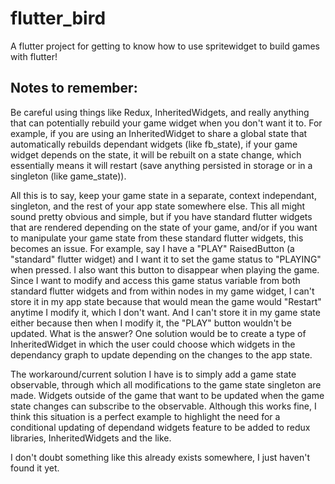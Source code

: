 # flutter_bird

A flutter project for getting to know how to use spritewidget to build games with flutter!

## Notes to remember:

Be careful using things like Redux, InheritedWidgets, and really anything that can potentially rebuild your game widget when you don't want it to.
For example, if you are using an InheritedWidget to share a global state that automatically rebuilds dependant widgets (like fb_state),
if your game widget depends on the state, it will be rebuilt on a state change, which essentially means it will restart (save anything persisted in
storage or in a singleton (like game_state)).

All this is to say, keep your game state in a separate, context independant, singleton, and the rest of your app state somewhere else.
This all might sound pretty obvious and simple, but if you have standard flutter widgets that are rendered depending on the state of your game, and/or
if you want to manipulate your game state from these standard flutter widgets, this becomes an issue. For example, say I have a "PLAY" RaisedButton
(a "standard" flutter widget) and I want it to set the game status to "PLAYING" when pressed. I also want this button to disappear when playing the game.
Since I want to modify and access this game status variable from both standard flutter widgets and from within nodes in my game widget, I can't store
it in my app state because that would mean the game would "Restart" anytime I modify it, which I don't want. And I can't store it in my game state
either because then when I modify it, the "PLAY" button wouldn't be updated.
What is the answer? One solution would be to create a type of InheritedWidget in which the user could choose which widgets in the dependancy graph
to update depending on the changes to the app state.

The workaround/current solution I have is to simply add a game state observable, through which all modifications to the game state singleton are made.
Widgets outside of the game that want to be updated when the game state changes can subscribe to the observable. Although this works fine, I think this
situation is a perfect example to highlight the need for a conditional updating of dependand widgets feature to be added to redux libraries,
InheritedWidgets and the like.

I don't doubt something like this already exists somewhere, I just haven't found it yet.
